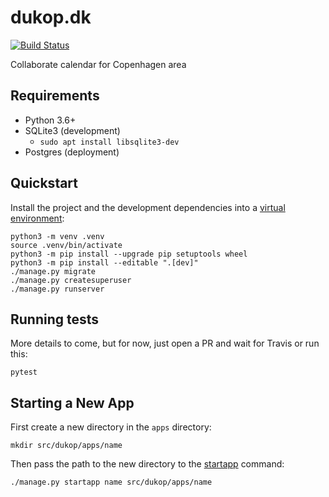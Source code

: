 # dukop.dk

[![Build Status](https://travis-ci.com/dukop/django-dukop.svg?branch=master)](https://travis-ci.com/dukop/django-dukop)

Collaborate calendar for Copenhagen area

## Requirements

* Python 3.6+
* SQLite3 (development)
  * `sudo apt install libsqlite3-dev`
* Postgres (deployment)

## Quickstart

Install the project and the development dependencies into a [virtual environment](https://docs.python.org/3.7/tutorial/venv.html):

```console
python3 -m venv .venv
source .venv/bin/activate
python3 -m pip install --upgrade pip setuptools wheel
python3 -m pip install --editable ".[dev]"
./manage.py migrate
./manage.py createsuperuser
./manage.py runserver
```

## Running tests

More details to come, but for now, just open a PR and wait for Travis or run this:

```console
pytest
```

## Starting a New App

First create a new directory in the `apps` directory:

```console
mkdir src/dukop/apps/name
```

Then pass the path to the new directory to the [startapp](https://docs.djangoproject.com/en/2.1/ref/django-admin/#django-admin-startapp) command:

```console
./manage.py startapp name src/dukop/apps/name
```
